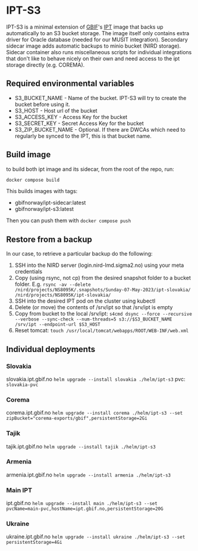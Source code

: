 # IPT-S3

IPT-S3 is a minimal extension of [GBIF](https://www.gbif.org)'s [IPT](https://hub.docker.com/r/gbif/ipt/) image that backs up automatically to an S3 bucket storage. The image itself only contains extra driver for Oracle database (needed for our MUSIT integration). Secondary sidecar image adds automatic backups to minio bucket (NIRD storage). Sidecar container also runs miscellaneous scripts for individual integrations that don't like to behave nicely on their own and need access to the ipt storage directly (e.g. COREMA).

## Required environmental variables
* S3_BUCKET_NAME - Name of the bucket. IPT-S3 will try to create the bucket before using it.
* S3_HOST - Host url of the bucket
* S3_ACCESS_KEY - Access Key for the bucket
* S3_SECRET_KEY - Secret Access Key for the bucket
* S3_ZIP_BUCKET_NAME - Optional. If there are DWCAs which need to regularly be synced to the IPT, this is that bucket name.

## Build image
to build both ipt image and its sidecar, from the root of the repo, run:
```zsh
docker compose build
```
This builds images with tags:
- gbifnorway/ipt-sidecar:latest
- gbifnorway/ipt-s3:latest

Then you can push them with `docker compose push`

## Restore from a backup
In our case, to retrieve a particular backup do the following:
1. SSH into the NIRD server (login.nird-lmd.sigma2.no) using your meta credentials
2. Copy (using rsync, not cp) from the desired snapshot folder to a bucket folder. E.g. `rsync -av --delete /nird/projects/NS8095K/.snapshots/Sunday-07-May-2023/ipt-slovakia/ /nird/projects/NS8095K/ipt-slovakia/`
3. SSH into the desired IPT pod on the cluster using kubectl
4. Delete (or move) the contents of /srv/ipt so that /srv/ipt is empty
5. Copy from bucket to the local /srv/ipt: `s4cmd dsync --force --recursive --verbose --sync-check --num-threads=5 s3://$S3_BUCKET_NAME /srv/ipt --endpoint-url $S3_HOST`
6. Reset tomcat: `touch /usr/local/tomcat/webapps/ROOT/WEB-INF/web.xml`

## Individual deployments
### Slovakia
slovakia.ipt.gbif.no
`helm upgrade --install slovakia ./helm/ipt-s3`
pvc: `slovakia-pvc`
### Corema
corema.ipt.gbif.no
`helm upgrade --install corema ./helm/ipt-s3 --set zipBucket="corema-exports/gbif",persistentStorage=2Gi`
### Tajik
tajik.ipt.gbif.no
`helm upgrade --install tajik ./helm/ipt-s3`
### Armenia
armenia.ipt.gbif.no
`helm upgrade --install armenia ./helm/ipt-s3`
### Main IPT
ipt.gbif.no
`helm upgrade --install main ./helm/ipt-s3 --set pvcName=main-pvc,hostName=ipt.gbif.no,persistentStorage=20G`
### Ukraine
ukraine.ipt.gbif.no
`helm upgrade --install ukraine ./helm/ipt-s3 --set persistentStorage=4Gi`

